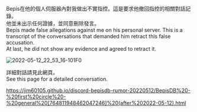 Bepis在他的個人伺服器內對我做出不實指控。這是要求他撤回指控的相關對話記錄。\
他並未出示任何證據，並同意刪除發言。\
Bepis made false allegations against me on his personal server. This is a transcript of the conversations that demanded him retract this false accusation.\
At last, he did not show any evidence and agreed to retract it.

![2022-05-12_22_53_16-101F0](https://user-images.githubusercontent.com/16995691/168121353-eb383167-5425-43ed-827a-4baae46b41c8.png)

詳細對話請見此網頁。\
See this page for a detailed conversation.

https://jim60105.github.io/discord-bepisdb-rumor-20220512/BepisDB%20-%20first%20circle%20-%20general%20[764811948462047246]%20(after%202022-05-12).html
